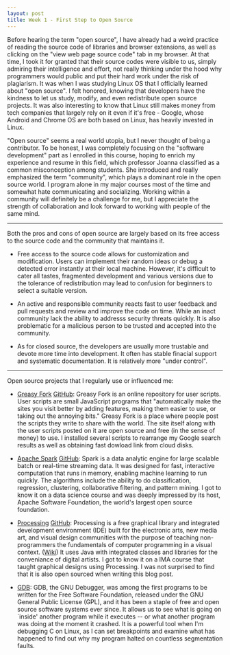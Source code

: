 ```yaml
---
layout: post
title: Week 1 - First Step to Open Source
---
```


Before hearing the term "open source", I have already had a weird practice of reading the source code of libraries and browser extensions, as well as clicking on the "view web page source code" tab in my browser. At that time, I took it for granted that their source codes were visible to us, simply admiring their intelligence and effort, not really thinking under the hood why programmers would public and put their hard work under the risk of plagiarism. It was when I was studying Linux OS that I officially learned about "open source". I felt honored, knowing that developers have the kindness to let us study, modify, and even redistribute open source projects. It was also interesting to know that Linux still makes money from tech companies that largely rely on it even if it's free - Google, whose Android and Chrome OS are both based on Linux, has heavily invested in Linux.  

"Open source" seems a real world utopia, but I never thought of being a contributor. To be honest, I was completely focusing on the "software development" part as I enrolled in this course, hoping to enrich my experience and resume in this field, which professor Joanna classified as a common misconception among students. She introduced and really emphasized the term "community", which plays a dominant role in the open source world. I program alone in my major courses most of the time and somewhat hate communicating and socializing. Working within a community will definitely be a challenge for me, but I appreciate the strength of collaboration and look forward to working with people of the same mind.  

---

Both the pros and cons of open source are largely based on its free access to the source code and the community that maintains it. 

- Free access to the source code allows for customization and modification. Users can implement their random ideas or debug a detected error instantly at their local machine. However, it's difficult to cater all tastes, fragmented development and various versions due to the tolerance of redistribution may lead to confusion for beginners to select a suitable version. 

- An active and responsible community reacts fast to user feedback and pull requests and review and improve the code on time. While an inact community lack the ability to addresss security threats quickly. It is also problematic for a malicious person to be trusted and accepted into the community. 

- As for closed source, the developers are usually more trustable and devote more time into development. It often has stable finacial support and systematic documentation. It is relatively more "under control". 

---

Open source projects that I regularly use or influenced me:

- [Greasy Fork](https://greasyfork.org/en) [GitHub](https://github.com/JasonBarnabe/greasyfork): Greasy Fork is an online repository for user scripts. User scripts are small JavaScript programs that "automatically make the sites you visit better by adding features, making them easier to use, or taking out the annoying bits." Greasy Fork is a place where people post the scripts they write to share with the world. The site itself along with the user scripts posted on it are open source and free (in the sense of money) to use. I installed several scripts to rearrange my Google search results as well as obtaining fast dowload link from cloud disks. 

- [Apache Spark](https://spark.apache.org) [GitHub](https://github.com/apache/spark): Spark is a data analytic engine for large scalable batch or real-time streaming data. It was designed for fast, interactive computation that runs in memory, enabling machine learning to run quickly. The algorithms include the ability to do classification, regression, clustering, collaborative filtering, and pattern mining. I got to know it on a data science course and was deeply impressed by its host, Apache Software Foundation, the world's largest open source foundation. 

- [Processing](https://processing.org/) [GitHub](https://github.com/processing/): Processing is a free graphical library and integrated development environment (IDE) built for the electronic arts, new media art, and visual design communities with the purpose of teaching non-programmers the fundamentals of computer programming in a visual context. ([Wiki](https://en.wikipedia.org/wiki/Processing)) It uses Java with integrated classes and libraries for the conveniance of digital artists. I got to know it on a IMA course that taught graphical designs using Processing. I was not surprised to find that it is also open sourced when writing this blog post. 

- [GDB](https://www.sourceware.org/gdb/): GDB, the GNU Debugger, was among the first programs to be written for the Free Software Foundation, released under the GNU General Public License (GPL), and it has been a staple of free and open source software systems ever since. It allows us to see what is going on `inside' another program while it executes -- or what another program was doing at the moment it crashed. It is a powerful tool when I'm debugging C on Linux, as I can set breakpoints and examine what has happened to find out why my program halted on countless segmentation faults. 

